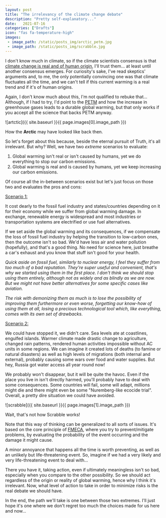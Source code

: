 ```yaml
---
layout: post
title: "The irrelevancy of the climate change debate"
description: "Pretty self-explanatory..."
date:   2021-07-16
categories: ["Drafts"]
icon: "fas fa-temperature-high"
images:
 - image_path: /static/posts_img/arctic_petm.jpg
 - image_path: /static/posts_img/scrabble.jpg
---
```


I don't know much in climate, so if the climate scientists consensus is that [climate change is real and of human origin](https://iopscience.iop.org/article/10.1088/1748-9326/11/4/048002), I'll trust them... at least until another consensus emerges. For curiosity's sake, I've read skeptics' arguments and, to me, the only potentially convincing one was that climate fluctuates all the time, and we can't tell if this current warming is a real trend and if it's of human origins.

Again, I don't know much about this, I'm not qualified to rebuke that... Although, if I had to try, I'd point to the [PETM](https://en.wikipedia.org/wiki/Paleocene%E2%80%93Eocene_Thermal_Maximum) and how the increase in greenhouse gases leads to a durable global warming, but that only works if you accept all the science that backs PETM anyway.

![artctic]({{ site.baseurl }}{{ page.images[0].image_path }})
<p class="legend">How the <b>Arctic</b> may have looked like back then.</p>

So let's forget about this because, beside the eternal pursuit of Truth, it's all irrelevant. But why? Well, we have two *extreme* scenarios to evaluate:

1. Global warming isn't real or isn't caused by humans, yet we do everything to stop our carbon emissions.
2. Global warming is real and is caused by humans, yet we keep increasing our carbon emissions.

Of course all the in-between scenarios exist but let's just focus on those two and evaluates the pros and cons:

<u>Scenario 1:</u>

It cost dearly to the fossil fuel industry and states/countries depending on it for their economy while we suffer from global warming damage. In exchange, renewable energy is widespread and most industries or transportation systems are electrified or use fuel alternatives.

If we set aside the global warming and its consequences, if we compensate the loss of fossil fuel industry by helping the transition to low-carbon ones, then the outcome isn't so bad. We'd have less air and water pollution (hopefully), and that's a good thing. No need for science here, just breathe a car's exhaust and you know that stuff isn't good for your health.

*Quick aside on fossil fuel, similarly to nuclear energy, I feel they suffer from too much of a bad reputation. They're super useful and convenient, that's why we started using them in the first place. I don't think we should stop using them entirely, although not as widely and as blindly as we are now. But we might not have better alternatives for some specific cases like aviation.*

*The risk with demonizing them as much is to lose the possibility of improving them furthermore or even worse, forgetting our know-how of using them at all, losing a precious technological tool which, like everything, comes with its own set of drawbacks.*

<u>Scenario 2:</u>

We could have stopped it, we didn't care. Sea levels ate at coastlines, engulfed islands. Warmer climate made drastic change to agriculture, changed rain patterns, rendered human activities impossible without AC units in some regions. We can imagine it created lots of deaths (to famine or natural disasters) as well as high levels of migrations (both internal and external), probably causing some wars over food and water supplies. But hey, Russia got water access all year round now!

We probably won't disappear, but it will be quite the havoc. Even if the place you live in isn't directly harmed, you'll probably have to deal with some consequences. Some countries will fail, some will adapt, millions might die and there might even be some "Nuremberg-like ecocide trial". Overall, a pretty dire situation we could have avoided.

![scrabble]({{ site.baseurl }}{{ page.images[1].image_path }})
<p class="legend">Wait, that's not how Scrabble works!</p>

Note that this way of thinking can be generalized to all sorts of issues. It's based on the core principle of [FMECA](https://en.wikipedia.org/wiki/Failure_mode,_effects,_and_criticality_analysis), where you try to prevent/mitigate problems, by evaluating the probability of the event occurring and the damage it might cause.

A minor annoyance that happens all the time is worth preventing, as well as an unlikely but life-threatening event. So, imagine if we had a very likely and very life-threatening event to deal with...

There you have it, taking action, even if ultimately meaningless isn't so bad, especially when you compare to the other possibility. So we should act regardless of the origin or reality of global warming, hence why I think it's irrelevant. Now, what level of action to take in order to minimize risks is the real debate we should have.

In the end, the path we'll take is one between those two extremes. I'll just hope it's one where we don't regret too much the choices made for us here and now...